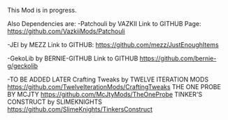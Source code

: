 This Mod is in progress.

Also Dependencies are:
-Patchouli by VAZKII
	Link to GITHUB Page: 
		https://github.com/VazkiiMods/Patchouli

-JEI by MEZZ
	Link to GITHUB:
		https://github.com/mezz/JustEnoughItems
		
-GekoLib by BERNIE-GITHUB
	Link to GITHUB
		https://github.com/bernie-g/geckolib
		
-TO BE ADDED LATER
	Crafting Tweaks by TWELVE ITERATION MODS
		https://github.com/TwelveIterationMods/CraftingTweaks
	THE ONE PROBE BY MCJTY
		https://github.com/McJtyMods/TheOneProbe
	TINKER'S CONSTRUCT by SLIMEKNIGHTS
		https://github.com/SlimeKnights/TinkersConstruct